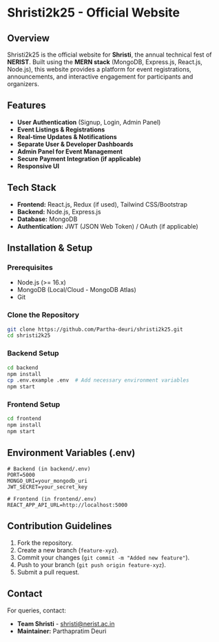# Shristi2k25 - Official Website

## Overview
Shristi2k25 is the official website for **Shristi**, the annual technical fest of **NERIST**. Built using the **MERN stack** (MongoDB, Express.js, React.js, Node.js), this website provides a platform for event registrations, announcements, and interactive engagement for participants and organizers.

## Features
- **User Authentication** (Signup, Login, Admin Panel)
- **Event Listings & Registrations**
- **Real-time Updates & Notifications**
- **Separate User & Developer Dashboards**
- **Admin Panel for Event Management**
- **Secure Payment Integration (if applicable)**
- **Responsive UI**

## Tech Stack
- **Frontend:** React.js, Redux (if used), Tailwind CSS/Bootstrap
- **Backend:** Node.js, Express.js
- **Database:** MongoDB
- **Authentication:** JWT (JSON Web Token) / OAuth (if applicable)
<!-- - **Hosting:** Vercel / Netlify (Frontend), Render / AWS / DigitalOcean (Backend) -->

## Installation & Setup
### Prerequisites
- Node.js (>= 16.x)
- MongoDB (Local/Cloud - MongoDB Atlas)
- Git

### Clone the Repository
```sh
git clone https://github.com/Partha-deuri/shristi2k25.git
cd shristi2k25
```

### Backend Setup
```sh
cd backend
npm install
cp .env.example .env  # Add necessary environment variables
npm start
```

### Frontend Setup
```sh
cd frontend
npm install
npm start
```

## Environment Variables (.env)
```
# Backend (in backend/.env)
PORT=5000
MONGO_URI=your_mongodb_uri
JWT_SECRET=your_secret_key
```
```
# Frontend (in frontend/.env)
REACT_APP_API_URL=http://localhost:5000
```

## Contribution Guidelines
1. Fork the repository.
2. Create a new branch (`feature-xyz`).
3. Commit your changes (`git commit -m "Added new feature"`).
4. Push to your branch (`git push origin feature-xyz`).
5. Submit a pull request.


## Contact
For queries, contact:
- **Team Shristi** - shristi@nerist.ac.in
- **Maintainer:** Parthapratim Deuri

